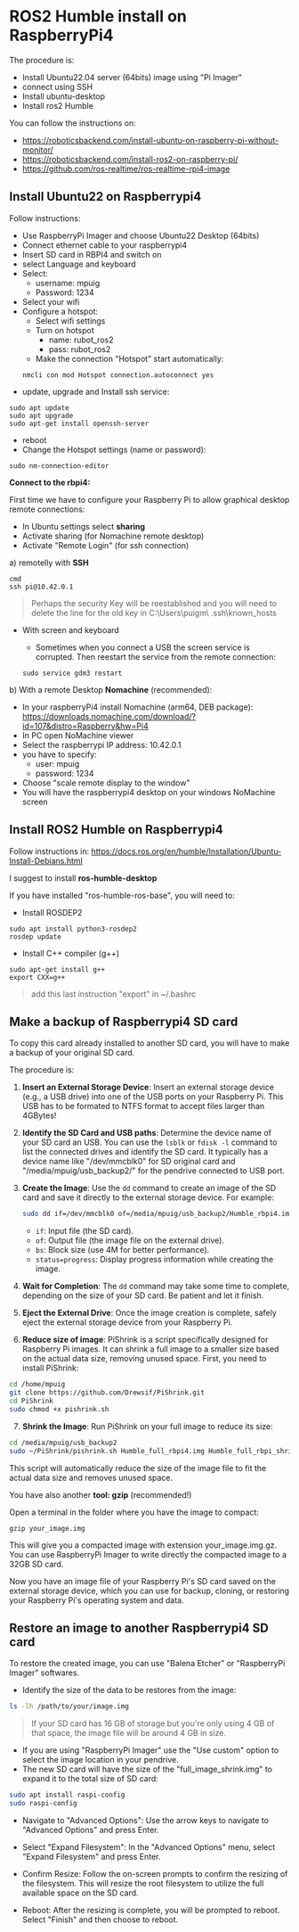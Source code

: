 # **ROS2 Humble install on RaspberryPi4**

The procedure is:
- Install Ubuntu22.04 server (64bits) image using "Pi Imager"
- connect using SSH
- Install ubuntu-desktop
- Install ros2 Humble

You can follow the instructions on:
- https://roboticsbackend.com/install-ubuntu-on-raspberry-pi-without-monitor/
- https://roboticsbackend.com/install-ros2-on-raspberry-pi/
- https://github.com/ros-realtime/ros-realtime-rpi4-image

## **Install Ubuntu22 on Raspberrypi4**

Follow instructions:
- Use RaspberryPi Imager and choose Ubuntu22 Desktop (64bits)
- Connect ethernet cable to your raspberrypi4
- Insert SD card in RBPI4 and switch on
- select Language and keyboard 
- Select:
    - username: mpuig
    - Password: 1234
- Select your wifi
- Configure a hotspot:
    - Select wifi settings
    - Turn on hotspot
        - name: rubot_ros2
        - pass: rubot_ros2
    - Make the connection "Hotspot" start automatically:
    ```shell
    nmcli con mod Hotspot connection.autoconnect yes
    ```
- update, upgrade and Install ssh service:
```shell
sudo apt update
sudo apt upgrade
sudo apt-get install openssh-server
```
- reboot
- Change the Hotspot settings (name or password):
```shell
sudo nm-connection-editor
```

**Connect to the rbpi4:**

First time we have to configure your Raspberry Pi to allow graphical desktop remote connections:
- In Ubuntu settings select **sharing**
- Activate sharing (for Nomachine remote desktop)
- Activate "Remote Login" (for ssh connection)

a) remotelly with **SSH**
```shell
cmd
ssh pi@10.42.0.1
```
> Perhaps the security Key will be reestablished and you will need to delete the line for the old key in C:\Users\puigm\ .ssh\known_hosts
- With screen and keyboard

    - Sometimes when you connect a USB the screen service is corrupted. Then reestart the service from the remote connection:
    ```shell
    sudo service gdm3 restart
    ```

b) With a remote Desktop **Nomachine** (recommended):

- In your raspberryPi4 install Nomachine (arm64, DEB package): https://downloads.nomachine.com/download/?id=107&distro=Raspberry&hw=Pi4
- In PC open NoMachine viewer
- Select the raspberrypi IP address: 10.42.0.1
- you have to specify:
    - user: mpuig
    - password: 1234
- Choose "scale remote display to the window"
- You will have the raspberrypi4 desktop on your windows NoMachine screen


## **Install ROS2 Humble on Raspberrypi4**

Follow instructions in: https://docs.ros.org/en/humble/Installation/Ubuntu-Install-Debians.html

I suggest to install **ros-humble-desktop**

If you have installed "ros-humble-ros-base", you will need to:
- Install ROSDEP2
```shell
sudo apt install python3-rosdep2
rosdep update
```
- Install C++ compiler (g++)
```shell
sudo apt-get install g++
export CXX=g++
```
> add this last instruction "export" in ~/.bashrc

## **Make a backup of Raspberrypi4 SD card**

To copy this card already installed to another SD card, you will have to make a backup of your original SD card.

The procedure is:

1. **Insert an External Storage Device**: Insert an external storage device (e.g., a USB drive) into one of the USB ports on your Raspberry Pi. This USB has to be formated to NTFS format to accept files larger than 4GBytes!

2. **Identify the SD Card and USB paths**: Determine the device name of your SD card an USB. You can use the `lsblk` or `fdisk -l` command to list the connected drives and identify the SD card. It typically has a device name like "/dev/mmcblk0" for SD original card and "/media/mpuig/usb_backup2/" for the pendrive connected to USB port.

3. **Create the Image**: Use the `dd` command to create an image of the SD card and save it directly to the external storage device. For example:

   ```bash
   sudo dd if=/dev/mmcblk0 of=/media/mpuig/usb_backup2/Humble_rbpi4.img bs=4M status=progress
   ```

   - `if`: Input file (the SD card).
   - `of`: Output file (the image file on the external drive).
   - `bs`: Block size (use 4M for better performance).
   - `status=progress`: Display progress information while creating the image.

4. **Wait for Completion**: The `dd` command may take some time to complete, depending on the size of your SD card. Be patient and let it finish.

5. **Eject the External Drive**: Once the image creation is complete, safely eject the external storage device from your Raspberry Pi.

6. **Reduce size of image**: PiShrink is a script specifically designed for Raspberry Pi images. It can shrink a full image to a smaller size based on the actual data size, removing unused space. First, you need to install PiShrink:

```bash
cd /home/mpuig
git clone https://github.com/Drewsif/PiShrink.git
cd PiShrink
sudo chmod +x pishrink.sh
```
7. **Shrink the Image**: Run PiShrink on your full image to reduce its size:

```bash
cd /media/mpuig/usb_backup2
sudo ~/PiShrink/pishrink.sh Humble_full_rbpi4.img Humble_full_rbpi_shrink.img
```
This script will automatically reduce the size of the image file to fit the actual data size and removes unused space.

You have also another **tool: gzip** (recommended!)

Open a terminal in the folder where you have the image to compact:
```shell
gzip your_image.img
```
This will give you a compacted image with extension your_image.img.gz. You can use RaspberryPi Imager to write directly the compacted image to a 32GB SD card.

Now you have an image file of your Raspberry Pi's SD card saved on the external storage device, which you can use for backup, cloning, or restoring your Raspberry Pi's operating system and data.

## **Restore an image to another Raspberrypi4 SD card**

To restore the created image, you can use "Balena Etcher" or "RaspberryPi Imager" softwares.
- Identify the size of the data to be restores from the image:
```bash
ls -lh /path/to/your/image.img
```
> If your SD card has 16 GB of storage but you're only using 4 GB of that space, the image file will be around 4 GB in size.
- If you are using "RaspberryPi Imager" use the "Use custom" option to select the image location in your pendrive.
- The new SD card will have the size of the "full_image_shrink.img" to expand it to the total size of SD card:
```bash
sudo apt install raspi-config
sudo raspi-config
```
- Navigate to "Advanced Options": Use the arrow keys to navigate to "Advanced Options" and press Enter.

- Select "Expand Filesystem": In the "Advanced Options" menu, select "Expand Filesystem" and press Enter.

- Confirm Resize: Follow the on-screen prompts to confirm the resizing of the filesystem. This will resize the root filesystem to utilize the full available space on the SD card.

- Reboot: After the resizing is complete, you will be prompted to reboot. Select "Finish" and then choose to reboot.
